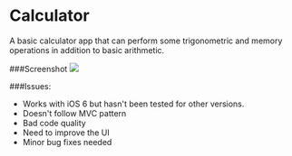 Calculator
==========

A basic calculator app that can perform some trigonometric and memory operations in addition to basic arithmetic. 

###Screenshot
![](https://raw.github.com/vgaonkar/Calculator/master/screenshot.png)

###Issues:
- Works with iOS 6 but hasn't been tested for other versions.
- Doesn't follow MVC pattern
- Bad code quality
- Need to improve the UI
- Minor bug fixes needed
